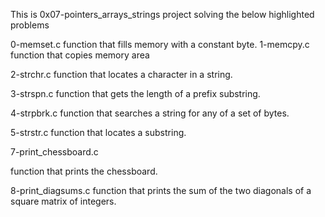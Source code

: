 This is 0x07-pointers_arrays_strings project solving the below highlighted problems

0-memset.c
function that fills memory with a constant byte.
1-memcpy.c
function that copies memory area


2-strchr.c
function that locates a character in a string.

3-strspn.c
function that gets the length of a prefix substring.


4-strpbrk.c
function that searches a string for any of a set of bytes.

5-strstr.c
function that locates a substring.


7-print_chessboard.c

function that prints the chessboard.

8-print_diagsums.c
 function that prints the sum of the two diagonals of a square matrix of integers.


